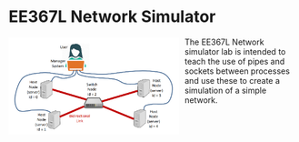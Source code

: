 EE367L Network Simulator
============

<img src="images/manager_diagram.png" style="width:300px; float: left; margin: 0 10px 10px 0;" alt="Manager diagram"/>

The EE367L Network simulator lab is intended to teach the use of pipes and sockets between processes and use these to 
create a simulation of a simple network.

